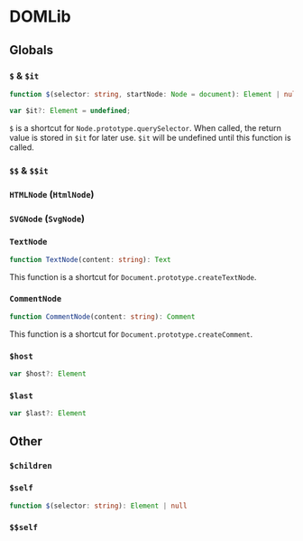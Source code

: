 # DOMLib
## Globals
### `$` & `$it`
```typescript
function $(selector: string, startNode: Node = document): Element | null
```
```typescript
var $it?: Element = undefined;
```
`$` is a shortcut for `Node.prototype.querySelector`. When called, the return value is stored in `$it` for later use. `$it` will be undefined until this function is called.
### `$$` & `$$it`
### `HTMLNode` (`HtmlNode`)
### `SVGNode` (`SvgNode`)
### `TextNode`
```typescript
function TextNode(content: string): Text
```
This function is a shortcut for `Document.prototype.createTextNode`.
### `CommentNode`
```typescript
function CommentNode(content: string): Comment
```
This function is a shortcut for `Document.prototype.createComment`.
### `$host`
```typescript
var $host?: Element
```
### `$last`
```typescript
var $last?: Element
```
## Other
### `$children`
### `$self`
```typescript
function $(selector: string): Element | null
```
### `$$self`
